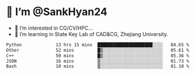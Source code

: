 # 👋 I’m @SankHyan24

- 👀 I’m interested in CG/CV/HPC...
- 🌱 I’m learning in State Key Lab of CAD&CG, Zhejiang University.

<!---
SankHyan24/SankHyan24 is a ✨ special ✨ repository because its `README.md` (this file) appears on your GitHub profile.
You can click the Preview link to take a look at your changes.
--->
<!--START_SECTION:waka-->

```txt
Python             13 hrs 15 mins  █████████████████████░░░░   84.65 %
Other              52 mins         █▒░░░░░░░░░░░░░░░░░░░░░░░   05.61 %
C++                50 mins         █▒░░░░░░░░░░░░░░░░░░░░░░░   05.36 %
JSON               16 mins         ▒░░░░░░░░░░░░░░░░░░░░░░░░   01.73 %
Bash               10 mins         ▒░░░░░░░░░░░░░░░░░░░░░░░░   01.10 %
```

<!--END_SECTION:waka-->
